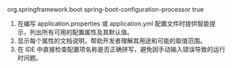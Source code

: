 <dependency>  
    <groupId>org.springframework.boot</groupId>  
    <artifactId>spring-boot-configuration-processor</artifactId>  
    <optional>true</optional>  
</dependency>



1. 在编写 application.properties 或 application.yml 配置文件时提供智能提示，列出所有可用的配置属性及其默认值。
2. 显示每个属性的文档说明，帮助开发者理解其用途和可能的取值范围。
3. 在 IDE 中直接检查配置项名称是否正确拼写，避免因手动输入错误导致的运行时问题。